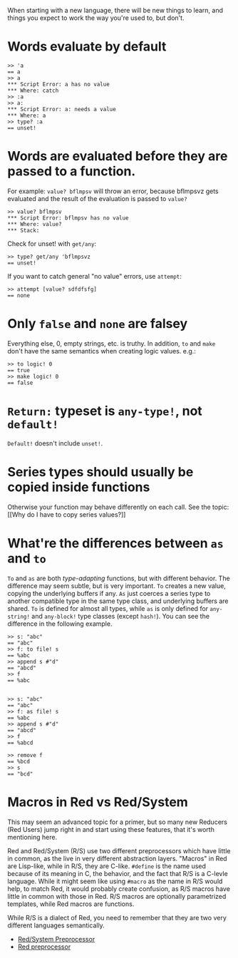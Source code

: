 When starting with a new language, there will be new things to learn, and things you expect to work the way you're used to, but don't. 

# Words evaluate by default

```Red
>> 'a
== a
>> a
*** Script Error: a has no value
*** Where: catch
>> :a
>> a:
*** Script Error: a: needs a value
*** Where: a
>> type? :a
== unset!
```
# Words are evaluated before they are passed to a function.
For example: `value? bflmpsv` will throw an error, because bflmpsvz gets evaluated and the result of the evaluation is passed to `value?`
```Red
>> value? bflmpsv
*** Script Error: bflmpsv has no value
*** Where: value?
*** Stack:
```

Check for unset! with `get/any`:
```Red
>> type? get/any 'bflmpsvz
== unset!
```
If you want to catch general "no value" errors, use `attempt`:
```Red
>> attempt [value? sdfdfsfg]
== none
```

# Only `false` and `none` are falsey

Everything else, 0, empty strings, etc. is truthy. In addition, `to` and `make` don't have the same semantics when creating logic values. e.g.:

```Red
>> to logic! 0
== true
>> make logic! 0
== false
```

# `Return:` typeset is `any-type!`, not `default!`

`Default!` doesn't include `unset!`.

# Series types should usually be copied inside functions

Otherwise your function may behave differently on each call. See the topic: [[Why do I have to copy series values?]]

# What're the differences between `as` and `to`

`To` and `as` are both _type-adapting_ functions, but with different behavior. The difference may seem subtle, but is very important. `To` creates a new value, copying the underlying buffers if any. `As` just coerces a series type to another compatible type in the same type class, and underlying buffers are shared. `To` is defined for almost all types, while `as` is only defined for `any-string!` and `any-block!` type classes (except `hash!`). You can see the difference in the following example.

```
>> s: "abc"
== "abc"
>> f: to file! s
== %abc
>> append s #"d"
== "abcd"
>> f
== %abc


>> s: "abc"
== "abc"
>> f: as file! s
== %abc
>> append s #"d"
== "abcd"
>> f
== %abcd

>> remove f
== %bcd
>> s
== "bcd"

```

# Macros in Red vs Red/System

This may seem an advanced topic for a primer, but so many new Reducers (Red Users) jump right in and start using these features, that it's worth mentioning here.

Red and Red/System (R/S) use two different preprocessors which have little in common, as the live in very different abstraction layers. "Macros" in Red are Lisp-like, while in R/S, they are C-like. `#define` is the name used because of its meaning in C, the behavior, and the fact that R/S is a C-levle language. While it might seem like using `#macro` as the name in R/S would help, to match Red, it would probably create confusion, as R/S macros have little in common with those in Red. R/S macros are optionally parametrized templates, while Red macros are functions.

While R/S is a dialect of Red, you need to remember that they are two very different languages semantically.

- [Red/System Preprocessor](http://static.red-lang.org/red-system-specs.html#section-16)
- [Red preprocessor](https://doc.red-lang.org/en/preprocessor.html)